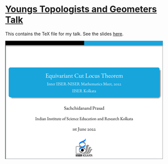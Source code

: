 # [Youngs Topologists and Geometers Talk](https://www.uni-math.gwdg.de/schick/DMV_OeMG_Sektion_Topologie_21.html)

This contains the TeX file for my talk. See the slides [here](https://students.iiserkol.ac.in/~sp17rs038/assets/attachments/IINMM-2022.pdf).

![](IINMM-2022-slide-sc.png)


